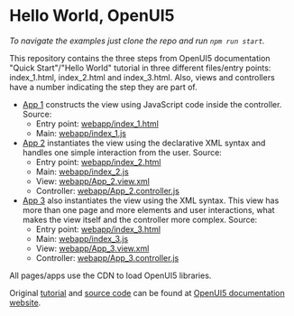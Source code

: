 # Hello World, OpenUI5 

_To navigate the examples just clone the repo and run `npm run start`._

This repository contains the three steps from OpenUI5 documentation "Quick Start"/"Hello World" tutorial in three different files/entry points: index_1.html, index_2.html and index_3.html. Also, views and controllers have a number indicating the step they are part of.

- [App 1](webapp/index_1.html) constructs the view using JavaScript code inside the controller. Source:
  - Entry point: [webapp/index_1.html](webapp/index_1.html)
  - Main: [webapp/index_1.js](webapp/index_1.js)
- [App 2](webapp/index_2.html) instantiates the view using the declarative XML syntax and handles one simple interaction from the user. Source:
  - Entry point: [webapp/index_2.html](webapp/index_2.html)
  - Main: [webapp/index_2.js](webapp/index_2.js)
  - View: [webapp/App_2.view.xml](webapp/App_2.view.xml)
  - Controller: [webapp/App_2.controller.js](webapp/App_2.controller.js)
- [App 3](webapp/index_3.html) also instantiates the view using the XML syntax. This view has more than one page and more elements and user interactions, what makes the view itself and the controller more complex. Source:
  - Entry point: [webapp/index_3.html](webapp/index_3.html)
  - Main: [webapp/index_3.js](webapp/index_3.js)
  - View: [webapp/App_3.view.xml](webapp/App_3.view.xml)
  - Controller: [webapp/App_3.controller.js](webapp/App_3.controller.js)

All pages/apps use the CDN to load OpenUI5 libraries.

Original [tutorial][1] and [source code][2] can be found at [OpenUI5 documentation website][3].


 [1]: https://openui5.hana.ondemand.com/#/topic/592f36fd077b45349a67dcb3efb46ab1
 [2]: https://openui5.hana.ondemand.com/#/entity/sap.m.tutorial.quickstart
 [3]: https://openui5.org/documentation/
